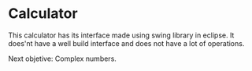 # Calculator
This calculator has its interface made using swing library in eclipse.
It does'nt have a well build interface and does not have a lot of operations.

Next objetive: Complex numbers.
